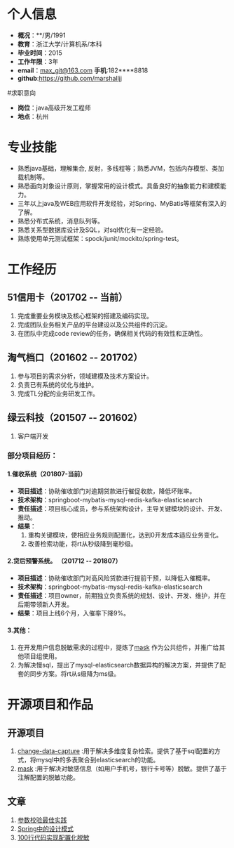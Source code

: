 # 个人信息
- **概况**：**/男/1991             
- **教育**：浙江大学/计算机系/本科
- **毕业时间**：2015
- **工作年限**：3年
- **email**：max_git@163.com  **手机**:182****8818
- **github**:https://github.com/marshalljj

#求职意向
- **岗位**：java高级开发工程师
- **地点**：杭州

# 专业技能
- 熟悉java基础，理解集合, 反射，多线程等；熟悉JVM，包括内存模型、类加载机制等。
- 熟悉面向对象设计原则，掌握常用的设计模式。具备良好的抽象能力和建模能力。
- 三年以上java及WEB应用软件开发经验，对Spring、MyBatis等框架有深入的了解。
- 熟悉分布式系统，消息队列等。
- 熟悉关系型数据库设计及SQL，对sql优化有⼀定经验。
- 熟练使用单元测试框架：spock/junit/mockito/spring-test。

# 工作经历

## 51信用卡（201702 -- 当前）
1. 完成重要业务模块及核心框架的搭建及编码实现。
2. 完成团队业务相关产品的平台建设以及公共组件的沉淀。
3. 在团队中完成code review的任务，确保相关代码的有效性和正确性。

## 淘气档口（201602 -- 201702）
1. 参与项目的需求分析，领域建模及技术方案设计。
2. 负责已有系统的优化与维护。
3. 完成TL分配的业务研发工作。

## 绿云科技（201507 -- 201602）
1. 客户端开发

### 部分项目经历：

#### 1.催收系统（201807-当前）
- **项目描述**：协助催收部门对逾期贷款进行催促收款，降低坏账率。
- **技术架构**：springboot-mybatis-mysql-redis-kafka-elasticsearch
- **责任描述**：项目核心成员，参与系统架构设计，主导关键模块的设计、开发、推动。
- **结果**： 
    1. 重构关键模块，使相应业务规则配置化，达到0开发成本适应业务变化。
    2. 改善检索功能，将rt从秒级降到毫秒级。

#### 2.贷后预警系统。 （201712 -- 201807）
- **项目描述**：协助催收部门对高风险贷款进行提前干预，以降低入催概率。
- **技术架构**：springboot-mybatis-mysql-redis-kafka-elasticsearch
- **责任描述**：项目owner，前期独立负责系统的规划、设计、开发、维护，并在后期带领新人开发。
- **结果**：项目上线6个月，入催率下降9%。

#### 3.其他：
1. 在开发用户信息脱敏需求的过程中，提炼了[mask](https://github.com/marshalljj/mask) 作为公共组件，并推广给其他项目组使用。
2. 为解决慢sql，提出了mysql-elasticsearch数据异构的解决方案，并提供了配套的同步方案。将rt从s级降为ms级。


# 开源项目和作品

## 开源项目
1. [change-data-capture](https://github.com/marshalljj/change-data-capture) :用于解决多维度复杂检索。提供了基于sql配置的方式，将mysql中的多表聚合到elasticsearch的功能。
2. [mask](https://github.com/marshalljj/mask) :用于解决对敏感信息（如用户手机号，银行卡号等）脱敏。提供了基于注解配置的脱敏功能。


## 文章
1. [参数校验最佳实践](https://github.com/marshalljj/note/blob/master/%E5%8F%82%E6%95%B0%E6%A0%A1%E9%AA%8C%E6%9C%80%E4%BD%B3%E5%AE%9E%E8%B7%B5.md)
2. [Spring中的设计模式](https://github.com/marshalljj/note/blob/master/Spring%E4%B8%AD%E7%9A%84%E8%AE%BE%E8%AE%A1%E6%A8%A1%E5%BC%8F.md)
3. [100行代码实现配置化脱敏](https://github.com/marshalljj/note/blob/master/100%E8%A1%8C%E4%BB%A3%E7%A0%81%E5%AE%9E%E7%8E%B0%E9%85%8D%E7%BD%AE%E5%8C%96%E8%84%B1%E6%95%8F.md)

